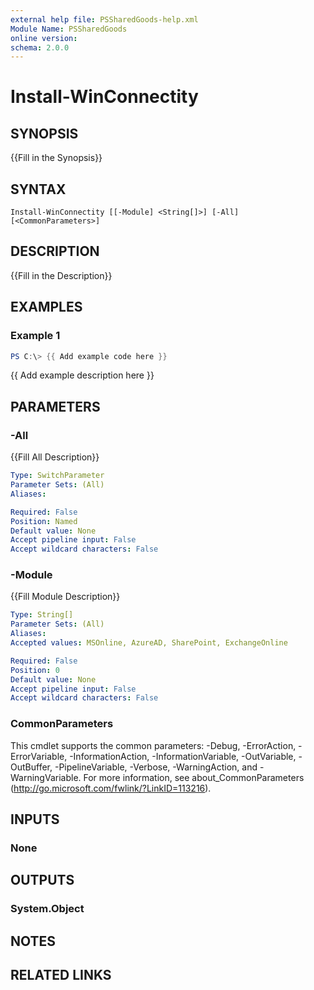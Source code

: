 ```yaml
---
external help file: PSSharedGoods-help.xml
Module Name: PSSharedGoods
online version:
schema: 2.0.0
---
```


# Install-WinConnectity

## SYNOPSIS
{{Fill in the Synopsis}}

## SYNTAX

```
Install-WinConnectity [[-Module] <String[]>] [-All] [<CommonParameters>]
```

## DESCRIPTION
{{Fill in the Description}}

## EXAMPLES

### Example 1
```powershell
PS C:\> {{ Add example code here }}
```

{{ Add example description here }}

## PARAMETERS

### -All
{{Fill All Description}}

```yaml
Type: SwitchParameter
Parameter Sets: (All)
Aliases:

Required: False
Position: Named
Default value: None
Accept pipeline input: False
Accept wildcard characters: False
```

### -Module
{{Fill Module Description}}

```yaml
Type: String[]
Parameter Sets: (All)
Aliases:
Accepted values: MSOnline, AzureAD, SharePoint, ExchangeOnline

Required: False
Position: 0
Default value: None
Accept pipeline input: False
Accept wildcard characters: False
```

### CommonParameters
This cmdlet supports the common parameters: -Debug, -ErrorAction, -ErrorVariable, -InformationAction, -InformationVariable, -OutVariable, -OutBuffer, -PipelineVariable, -Verbose, -WarningAction, and -WarningVariable. For more information, see about_CommonParameters (http://go.microsoft.com/fwlink/?LinkID=113216).

## INPUTS

### None

## OUTPUTS

### System.Object
## NOTES

## RELATED LINKS
